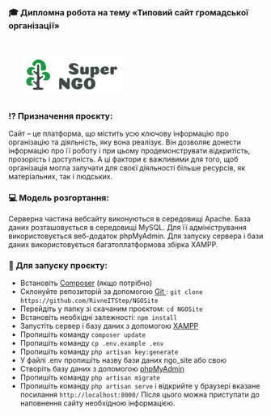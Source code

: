 ### :mortar_board: Дипломна робота на тему «Типовий сайт громадської організації»

# <img align="center" style="padding:10px 25px;" src="https://github.com/RivneITStep/NGOSite/blob/master/public/images/logoSuperNGO.png" width="200" >

### :interrobang: Призначення проєкту:
Сайт – це платформа, що містить усю ключову інформацію про організацію та діяльність, яку вона реалізує. Він дозволяє донести інформацію про її роботу і при цьому продемонструвати відкритість, прозорість і доступність. А ці фактори є важливими для того, щоб організація могла залучати для своєї діяльності більше ресурсів, як матеріальних, так і людських.

### :computer: Модель розгортання:
Серверна частина вебсайту виконуються в середовищі Apache.
База даних розташовується в середовищі MySQL. Для її адміністрування використовується веб-додаток phpMyAdmin.
Для запуску сервера і бази даних використовується багатоплатформова збірка XAMPP.

### :book: Для запуску проєкту:
- Встановіть [Composer](https://getcomposer.org) (якщо потрібно)
- Склонуйте репозиторій за допомогою [Git ](https://git-scm.com/downloads): `git clone https://github.com/RivneITStep/NGOSite`
- Перейдіть у папку зі скачаним проєктом: `cd NGOSite`
- Встановіть необхідні залежності: `npm install`
- Запустіть сервер і базу даних з допомогою [XAMPP](https://www.apachefriends.org/index.html)
- Пропишіть команду `composer update`
- Пропишіть команду `cp .env.example .env`
- Пропишіть команду `php artisan key:generate`
- У файлі .env пропишіть назву бази даних ngo_site або свою
- Створіть базу даних з допомогою [phpMyAdmin](https://www.phpmyadmin.net)
- Пропишіть команду `php artisan migrate`
- Пропишіть команду `php artisan serve` і відкрийте у браузері вказане посилання `http://localhost:8000/`
Після цього можна приступати до наповнення сайту необхідною інформацією.

